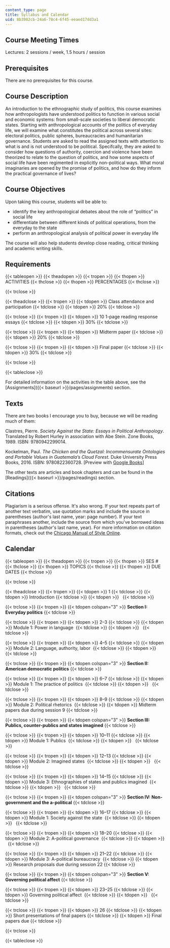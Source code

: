 ```yaml
---
content_type: page
title: Syllabus and Calendar
uid: 8b3982cb-24a6-78c4-6f45-eeaed17dd3a1
---
```


Course Meeting Times 
---------------------

Lectures: 2 sessions / week, 1.5 hours / session

Prerequisites
-------------

There are no prerequisites for this course.

Course Description
------------------

An introduction to the ethnographic study of politics, this course examines how anthropologists have understood politics to function in various social and economic systems: from small-scale societies to liberal democratic states. Starting with anthropological accounts of the politics of everyday life, we will examine what constitutes the political across several sites: electoral politics, public spheres, bureaucracies and humanitarian governance. Students are asked to read the assigned texts with attention to what is and is not understood to be political. Specifcally, they are asked to consider how questions of authority, coercion and violence have been theorized to relate to the question of politics, and how some aspects of social life have been regimented in explicitly non-political ways. What moral imaginaries are opened by the promise of politics, and how do they inform the practical governance of lives?

Course Objectives
-----------------

Upon taking this course, students will be able to:

*   identify the key anthropological debates about the role of “politics” in social life
*   differentiate between different kinds of political operations, from the everyday to the state
*   perform an anthropological analysis of political power in everyday life

The course will also help students develop close reading, critical thinking and academic writing skills.

Requirements
------------

{{< tableopen >}}
{{< theadopen >}}
{{< tropen >}}
{{< thopen >}}
ACTIVITIES
{{< thclose >}}
{{< thopen >}}
PERCENTAGES
{{< thclose >}}

{{< trclose >}}

{{< theadclose >}}
{{< tropen >}}
{{< tdopen >}}
Class attendance and participation
{{< tdclose >}}
{{< tdopen >}}
20%
{{< tdclose >}}

{{< trclose >}}
{{< tropen >}}
{{< tdopen >}}
10 1-page reading response essays
{{< tdclose >}}
{{< tdopen >}}
30%
{{< tdclose >}}

{{< trclose >}}
{{< tropen >}}
{{< tdopen >}}
Midterm paper
{{< tdclose >}}
{{< tdopen >}}
20%
{{< tdclose >}}

{{< trclose >}}
{{< tropen >}}
{{< tdopen >}}
Final paper
{{< tdclose >}}
{{< tdopen >}}
30%
{{< tdclose >}}

{{< trclose >}}

{{< tableclose >}}

For detailed information on the activities in the table above, see the [Assignments]({{< baseurl >}}/pages/assignments) section.

Texts
-----

There are two books I encourage you to buy, because we will be reading much of them:

Clastres, Pierre. _Society Against the State: Essays in Political Anthropology_. Translated by Robert Hurley in association with Abe Stein. Zone Books, 1989. ISBN: 9780942299014. 

Kockelman, Paul. _The Chicken and the Quetzal: Incommensurate Ontologies and Portable Values in Guatemala’s Cloud Forest._ Duke University Press Books, 2016. ISBN: 9780822360728. \[Preview with [Google Books](https://books.google.com/books?id=ivo8CwAAQBAJ&pg=PAfrontcover#v=onepage&q&f=false)\]

The other texts are articles and book chapters and can be found in the [Readings]({{< baseurl >}}/pages/readings) section.

Citations
---------

Plagiarism is a serious offense. It's also wrong. If your text repeats part of another text verbatim, use quotation marks and include the source in parentheses (author's last name, year: page number). If your text paraphrases another, include the source from which you've borrowed ideas in parentheses (author's last name, year). For more information on citation formats, check out the [Chicago Manual of Style Online](https://www.chicagomanualofstyle.org/home.html).

Calendar
--------

{{< tableopen >}}
{{< theadopen >}}
{{< tropen >}}
{{< thopen >}}
SES #
{{< thclose >}}
{{< thopen >}}
TOPICS
{{< thclose >}}
{{< thopen >}}
DUE DATES
{{< thclose >}}

{{< trclose >}}

{{< theadclose >}}
{{< tropen >}}
{{< tdopen >}}
1
{{< tdclose >}}
{{< tdopen >}}
Introduction
{{< tdclose >}}
{{< tdopen >}}
 
{{< tdclose >}}

{{< trclose >}}
{{< tropen >}}
{{< tdopen colspan="3" >}}
**Section I: Everyday politics**
{{< tdclose >}}

{{< trclose >}}
{{< tropen >}}
{{< tdopen >}}
2–3
{{< tdclose >}}
{{< tdopen >}}
Module 1: Power in language 
{{< tdclose >}}
{{< tdopen >}}
 
{{< tdclose >}}

{{< trclose >}}
{{< tropen >}}
{{< tdopen >}}
4–5
{{< tdclose >}}
{{< tdopen >}}
Module 2: Language, authority, labor 
{{< tdclose >}}
{{< tdopen >}}
 
{{< tdclose >}}

{{< trclose >}}
{{< tropen >}}
{{< tdopen colspan="3" >}}
**Section II: American democratic politics**
{{< tdclose >}}

{{< trclose >}}
{{< tropen >}}
{{< tdopen >}}
6–7
{{< tdclose >}}
{{< tdopen >}}
Module 1: The practice of politics 
{{< tdclose >}}
{{< tdopen >}}
 
{{< tdclose >}}

{{< trclose >}}
{{< tropen >}}
{{< tdopen >}}
8–9
{{< tdclose >}}
{{< tdopen >}}
Module 2: Political rhetorics 
{{< tdclose >}}
{{< tdopen >}}
Midterm papers due during session 9
{{< tdclose >}}

{{< trclose >}}
{{< tropen >}}
{{< tdopen colspan="3" >}}
**Section III: Publics, counter-publics and states imagined**
{{< tdclose >}}

{{< trclose >}}
{{< tropen >}}
{{< tdopen >}}
10–11
{{< tdclose >}}
{{< tdopen >}}
Module 1: Publics 
{{< tdclose >}}
{{< tdopen >}}
 
{{< tdclose >}}

{{< trclose >}}
{{< tropen >}}
{{< tdopen >}}
12–13
{{< tdclose >}}
{{< tdopen >}}
Module 2: Imagined states 
{{< tdclose >}}
{{< tdopen >}}
 
{{< tdclose >}}

{{< trclose >}}
{{< tropen >}}
{{< tdopen >}}
14–15
{{< tdclose >}}
{{< tdopen >}}
Module 3: Ethnographies of states and publics imagined 
{{< tdclose >}}
{{< tdopen >}}
 
{{< tdclose >}}

{{< trclose >}}
{{< tropen >}}
{{< tdopen colspan="3" >}}
**Section IV: Non-government and the a-political**
{{< tdclose >}}

{{< trclose >}}
{{< tropen >}}
{{< tdopen >}}
16–17
{{< tdclose >}}
{{< tdopen >}}
Module 1: Society against the state 
{{< tdclose >}}
{{< tdopen >}}
 
{{< tdclose >}}

{{< trclose >}}
{{< tropen >}}
{{< tdopen >}}
18–20
{{< tdclose >}}
{{< tdopen >}}
Module 2: A-political governance 
{{< tdclose >}}
{{< tdopen >}}
 
{{< tdclose >}}

{{< trclose >}}
{{< tropen >}}
{{< tdopen >}}
21–22
{{< tdclose >}}
{{< tdopen >}}
Module 3: A-political bureaucracy 
{{< tdclose >}}
{{< tdopen >}}
Research proposals due during session 22
{{< tdclose >}}

{{< trclose >}}
{{< tropen >}}
{{< tdopen colspan="3" >}}
**Section V: Governing political affect**
{{< tdclose >}}

{{< trclose >}}
{{< tropen >}}
{{< tdopen >}}
23–25
{{< tdclose >}}
{{< tdopen >}}
Governing political affect 
{{< tdclose >}}
{{< tdopen >}}
 
{{< tdclose >}}

{{< trclose >}}
{{< tropen >}}
{{< tdopen >}}
26
{{< tdclose >}}
{{< tdopen >}}
Short presentations of final papers
{{< tdclose >}}
{{< tdopen >}}
Final papers due
{{< tdclose >}}

{{< trclose >}}

{{< tableclose >}}
